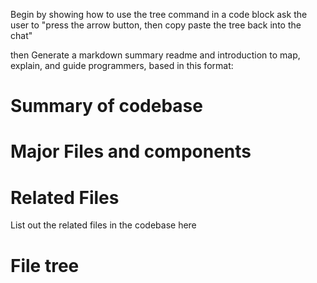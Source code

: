 Begin by showing how to use the tree command in a code block
ask the user to 
"press the arrow button, then copy paste the tree back into the chat"

then 
Generate a markdown summary readme and introduction to map, explain, and guide programmers, based in this format:

# Summary of codebase

# Major Files and components

# Related Files
List out the related files in the codebase here

# File tree
